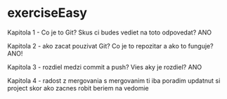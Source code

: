 # exerciseEasy

Kapitola 1 - Co je to Git?
Skus ci budes vediet na toto odpovedat?
ANO 

Kapitola 2 - ako zacat pouzivat Git? 
Co je to repozitar a ako to funguje?
ANO! 

Kapitola 3 - rozdiel medzi commit a push?
Vies aky je rozdiel?
ANO

Kapitola 4 - radost z mergovania
s mergovanim ti iba poradim updatnut si project skor ako zacnes robit 
beriem na vedomie